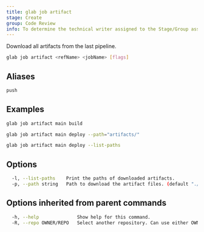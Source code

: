 ```yaml
---
title: glab job artifact
stage: Create
group: Code Review
info: To determine the technical writer assigned to the Stage/Group associated with this page, see https://about.gitlab.com/handbook/product/ux/technical-writing/#assignments
---
```


<!--
This documentation is auto generated by a script.
Please do not edit this file directly. Run `make gen-docs` instead.
-->

Download all artifacts from the last pipeline.

```bash twoslash title="Terminal"
glab job artifact <refName> <jobName> [flags]
```

## Aliases

```bash twoslash title="Terminal"
push
```

## Examples

```bash twoslash title="Terminal"
glab job artifact main build

glab job artifact main deploy --path="artifacts/"

glab job artifact main deploy --list-paths
```

## Options

```bash twoslash title="Terminal"
  -l, --list-paths    Print the paths of downloaded artifacts.
  -p, --path string   Path to download the artifact files. (default "./")
```

## Options inherited from parent commands

```bash twoslash title="Terminal"
  -h, --help              Show help for this command.
  -R, --repo OWNER/REPO   Select another repository. Can use either OWNER/REPO or `GROUP/NAMESPACE/REPO` format. Also accepts full URL or Git URL.
```
